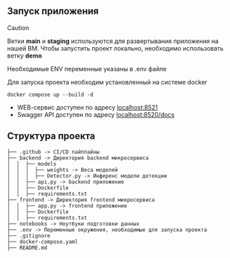 ## Запуск приложения
> [!CAUTION]
> Ветки **main** и **staging** используются для развертывания приложения на нашей ВМ.
> Чтобы запустить проект локально, необходимо использовать ветку **demo**

Необходимые ENV переменные указаны в .env файле

Для запуска проекта необходим установленный на системе docker
```commandline
docker compose up --build -d
```

- WEB-cервис доступен по адресу <localhost:8521>
- Swagger API доступен по адресу <localhost:8520/docs>

## Структура проекта
```
├── .github -> CI/CD пайплайны  
├── backend -> Директория backend микросервиса
│  │  ├── models
│  │  │  ├── weights -> Веса моделей
│  │  │  ├── Detector.py -> Инференс модели детекции
│  │  ├── api.py -> backend приложение 
│  │  ├── Dockerfile
│  │  ├── requirements.txt 
├── frontend -> Директория frontend микросервиса
│  │  ├── app.py -> frontend приложение
│  │  ├── Dockerfile
│  │  ├── requirements.txt 
├── notebooks -> Ноутбуки подготовки данных
├── .env -> Переменные окружения, необходимые для запуска проекта
├── .gitignore
├── docker-compose.yaml
├── README.md  
```